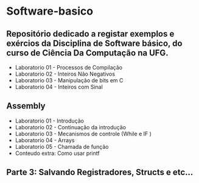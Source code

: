 # Software-basico

## Repositório dedicado a registar exemplos e exércios da Disciplina de Software básico, do curso de Ciência Da Computação na UFG. 


* Laboratorio 01 - Processos de Compilação
* Laboratorio 02 - Inteiros Não Negativos
* Laboratorio 03 - Manipulação de bits em C 
* Laboratorio 04 - Inteiros com Sinal


## Assembly 

* Laboratorio 01 - Introdução
* Laboratorio 02 - Continuação da introdução
* Laboratorio 03 - Mecanismos de controle (While e IF )
* Laboratorio 04 - Arrays
* Laboratorio 05 - Chamada de função
* Conteudo extra:  Como usar printf 


## Parte 3:  Salvando Registradores, Structs e etc...
